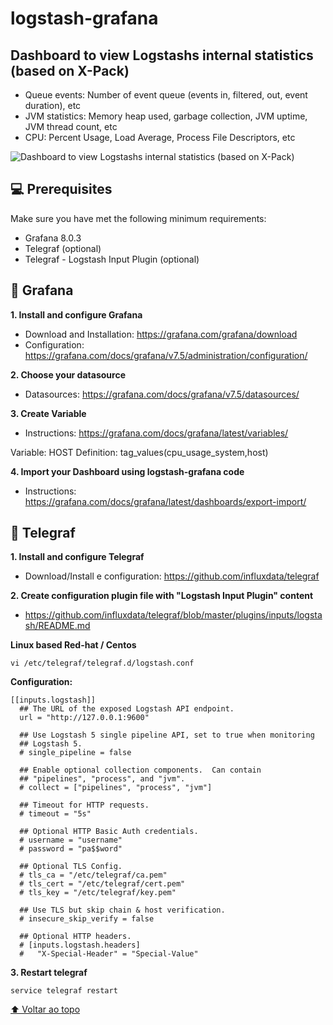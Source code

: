 # logstash-grafana

<h2>Dashboard to view Logstashs internal statistics (based on X-Pack)</h2>

* Queue events: Number of event queue (events in, filtered, out, event duration), etc
* JVM statistics: Memory heap used, garbage collection, JVM uptime, JVM thread count, etc
* CPU: Percent Usage, Load Average, Process File Descriptors, etc

<img src="https://skingratiscsgo.com/logstash-grafana/logstash-grafana-full.png" alt="Dashboard to view Logstashs internal statistics (based on X-Pack)">


## 💻 Prerequisites

Make sure you have met the following minimum requirements:

* Grafana 8.0.3
* Telegraf (optional)
* Telegraf - Logstash Input Plugin (optional)

## 🚀 Grafana

<b>1. Install and configure Grafana</b>

* Download and Installation: https://grafana.com/grafana/download
* Configuration: https://grafana.com/docs/grafana/v7.5/administration/configuration/

<b>2. Choose your datasource</b>
* Datasources: https://grafana.com/docs/grafana/v7.5/datasources/

<b>3. Create Variable</b>
* Instructions: https://grafana.com/docs/grafana/latest/variables/

Variable: HOST
Definition: tag_values(cpu_usage_system,host)

<b>4. Import your Dashboard using logstash-grafana code</b>
* Instructions: https://grafana.com/docs/grafana/latest/dashboards/export-import/

## 🚀 Telegraf

<b>1. Install and configure Telegraf</b>

* Download/Install e configuration: https://github.com/influxdata/telegraf

<b>2. Create configuration plugin file with "Logstash Input Plugin" content</b>

* https://github.com/influxdata/telegraf/blob/master/plugins/inputs/logstash/README.md

<b>Linux based Red-hat / Centos</b>
```
vi /etc/telegraf/telegraf.d/logstash.conf
```

<b>Configuration:</b>

```
[[inputs.logstash]]
  ## The URL of the exposed Logstash API endpoint.
  url = "http://127.0.0.1:9600"

  ## Use Logstash 5 single pipeline API, set to true when monitoring
  ## Logstash 5.
  # single_pipeline = false

  ## Enable optional collection components.  Can contain
  ## "pipelines", "process", and "jvm".
  # collect = ["pipelines", "process", "jvm"]

  ## Timeout for HTTP requests.
  # timeout = "5s"

  ## Optional HTTP Basic Auth credentials.
  # username = "username"
  # password = "pa$$word"

  ## Optional TLS Config.
  # tls_ca = "/etc/telegraf/ca.pem"
  # tls_cert = "/etc/telegraf/cert.pem"
  # tls_key = "/etc/telegraf/key.pem"

  ## Use TLS but skip chain & host verification.
  # insecure_skip_verify = false

  ## Optional HTTP headers.
  # [inputs.logstash.headers]
  #   "X-Special-Header" = "Special-Value"
```

<b>3. Restart telegraf</b>

```
service telegraf restart
```

[⬆ Voltar ao topo](#logstash-grafana)<br>


